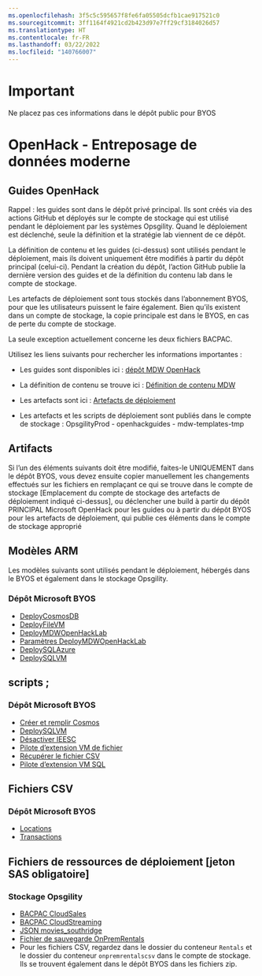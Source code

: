 ```yaml
---
ms.openlocfilehash: 3f5c5c595657f8fe6fa05505dcfb1cae917521c0
ms.sourcegitcommit: 3ff1164f4921cd2b423d97e7ff29cf3184026d57
ms.translationtype: HT
ms.contentlocale: fr-FR
ms.lasthandoff: 03/22/2022
ms.locfileid: "140766007"
---
```

# <a name="important"></a>Important #

Ne placez pas ces informations dans le dépôt public pour BYOS

# <a name="openhack---modern-data-warehousing"></a>OpenHack - Entreposage de données moderne #

## <a name="openhack-guides"></a>Guides OpenHack ##  

Rappel : les guides sont dans le dépôt privé principal.  Ils sont créés via des actions GitHub et déployés sur le compte de stockage qui est utilisé pendant le déploiement par les systèmes Opsgility.  Quand le déploiement est déclenché, seule la définition et la stratégie lab viennent de ce dépôt.  

La définition de contenu et les guides (ci-dessus) sont utilisés pendant le déploiement, mais ils doivent uniquement être modifiés à partir du dépôt principal (celui-ci).  Pendant la création du dépôt, l’action GitHub publie la dernière version des guides et de la définition du contenu lab dans le compte de stockage.  

Les artefacts de déploiement sont tous stockés dans l’abonnement BYOS, pour que les utilisateurs puissent le faire également.  Bien qu’ils existent dans un compte de stockage, la copie principale est dans le BYOS, en cas de perte du compte de stockage.  

La seule exception actuellement concerne les deux fichiers BACPAC.

Utilisez les liens suivants pour rechercher les informations importantes :  

*  Les guides sont disponibles ici : [dépôt MDW OpenHack](https://github.com/Microsoft-OpenHack/modern-data-warehousing/tree/main/portal)  

*  La définition de contenu se trouve ici : [Définition de contenu MDW](https://github.com/Microsoft-OpenHack/modern-data-warehousing/blob/main/portal/en/lab-content-definition.json)  

*  Les artefacts sont ici : [Artefacts de déploiement](https://github.com/microsoft/OpenHack/tree/main/byos/modern-data-warehousing)  

*  Les artefacts et les scripts de déploiement sont publiés dans le compte de stockage : OpsgilityProd - openhackguides - mdw-templates-tmp  

## <a name="artifacts"></a>Artifacts ##  

Si l’un des éléments suivants doit être modifié, faites-le UNIQUEMENT dans le dépôt BYOS, vous devez ensuite copier manuellement les changements effectués sur les fichiers en remplaçant ce qui se trouve dans le compte de stockage [Emplacement du compte de stockage des artefacts de déploiement indiqué ci-dessus], ou déclencher une build à partir du dépôt PRINCIPAL Microsoft OpenHack pour les guides ou à partir du dépôt BYOS pour les artefacts de déploiement, qui publie ces éléments dans le compte de stockage approprié
            
## <a name="arm-templates"></a>Modèles ARM ##  

Les modèles suivants sont utilisés pendant le déploiement, hébergés dans le BYOS et également dans le stockage Opsgility. 

### <a name="microsoft-byos-repo"></a>Dépôt Microsoft BYOS ###  

* [DeployCosmosDB](https://github.com/microsoft/OpenHack/blob/main/byos/modern-data-warehousing/deploy/ARM/DeployCosmosDB.json)  
* [DeployFileVM](https://github.com/microsoft/OpenHack/blob/main/byos/modern-data-warehousing/deploy/ARM/DeployFileVM.json)  
* [DeployMDWOpenHackLab](https://github.com/microsoft/OpenHack/blob/main/byos/modern-data-warehousing/deploy/ARM/DeployMDWOpenHackLab.json)  
* [Paramètres DeployMDWOpenHackLab](https://github.com/microsoft/OpenHack/blob/main/byos/modern-data-warehousing/deploy/ARM/DeployMDWOpanHackLab.parameters.json)    
* [DeploySQLAzure](https://github.com/microsoft/OpenHack/blob/main/byos/modern-data-warehousing/deploy/ARM/DeploySQLAzure.json)
* [DeploySQLVM](https://github.com/microsoft/OpenHack/blob/main/byos/modern-data-warehousing/deploy/ARM/DeploySQLVM.json)  

## <a name="scripts"></a>scripts ; ## 

###  <a name="microsoft-byos-repo"></a>Dépôt Microsoft BYOS ###  

* [Créer et remplir Cosmos](https://github.com/microsoft/OpenHack/blob/main/byos/modern-data-warehousing/deploy/Scripts/CreateAndPopulateCosmos.ps1)
* [DeploySQLVM](https://github.com/microsoft/OpenHack/blob/main/byos/modern-data-warehousing/deploy/Scripts/DeploySQLVM.ps1)
* [Désactiver IEESC](https://github.com/microsoft/OpenHack/blob/main/byos/modern-data-warehousing/deploy/Scripts/DisableIEESC.ps1)
* [Pilote d’extension VM de fichier](https://github.com/microsoft/OpenHack/blob/main/byos/modern-data-warehousing/deploy/Scripts/FileVMExtensionDriver.ps1)
* [Récupérer le fichier CSV](https://github.com/microsoft/OpenHack/blob/main/byos/modern-data-warehousing/deploy/Scripts/RetrieveCSV.ps1)
* [Pilote d’extension VM SQL](https://github.com/microsoft/OpenHack/blob/main/byos/modern-data-warehousing/deploy/Scripts/SqlVMExtensionDriver.ps1)  

## <a name="csv-files"></a>Fichiers CSV ##  

### <a name="microsoft-byos-repo"></a>Dépôt Microsoft BYOS ###  

* [Locations](https://github.com/microsoft/OpenHack/blob/main/byos/modern-data-warehousing/deploy/CSVFiles/Rentals.zip)  
* [Transactions](https://github.com/microsoft/OpenHack/blob/main/byos/modern-data-warehousing/deploy/CSVFiles/Transactions_2018.zip)  

## <a name="deployment-resource-files-sas-token-required"></a>Fichiers de ressources de déploiement [jeton SAS obligatoire] ##  

### <a name="opsgility-storage"></a>Stockage Opsgility ###  

* [BACPAC CloudSales](https://openhackartifacts.blob.core.windows.net/mdw/CloudSales.bacpac)  
* [BACPAC CloudStreaming](https://openhackartifacts.blob.core.windows.net/mdw/CloudStreaming.bacpac)
* [JSON movies_southridge](https://openhackartifacts.blob.core.windows.net/mdw/movies_southridge.json)  
* [Fichier de sauvegarde OnPremRentals](https://openhackartifacts.blob.core.windows.net/mdw/onpremrentals.bak)  
* Pour les fichiers CSV, regardez dans le dossier du conteneur `Rentals` et le dossier du conteneur `onpremrentalscsv` dans le compte de stockage.  Ils se trouvent également dans le dépôt BYOS dans les fichiers zip.  